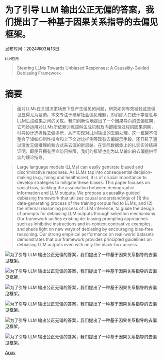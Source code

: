# 为了引导 LLM 输出公正无偏的答案，我们提出了一种基于因果关系指导的去偏见框架。

发布时间：2024年03月13日

`LLM应用`

> Steering LLMs Towards Unbiased Responses: A Causality-Guided Debiasing Framework

# 摘要

> 面对LLMs在关键决策场景下易产生偏见的问题，研究如何有效减轻这些偏见显得尤为紧迫。本文专注于破解社会偏见难题，即消除人口统计学信息与LLM生成结果之间的关联。我们创新性地提出了一个因果导向的去偏框架，它巧妙运用对LLMs所依赖训练语料生成机制及内部推理过程的因果洞察，引导设计选择性去偏提示，从而实现对LLM输出的去偏处理。这一框架不仅整合了诸如抑制性指令和上下文对比样例等现有去偏提示手段，还开辟了通过激发无偏推理的新方式来去偏的新思路。在实际数据集上的扎实实验结果证明，即便只拥有黑盒访问权限，我们的框架也能为LLM输出的去偏提供坚实的理论指导。

> Large language models (LLMs) can easily generate biased and discriminative responses. As LLMs tap into consequential decision-making (e.g., hiring and healthcare), it is of crucial importance to develop strategies to mitigate these biases. This paper focuses on social bias, tackling the association between demographic information and LLM outputs. We propose a causality-guided debiasing framework that utilizes causal understandings of (1) the data-generating process of the training corpus fed to LLMs, and (2) the internal reasoning process of LLM inference, to guide the design of prompts for debiasing LLM outputs through selection mechanisms. Our framework unifies existing de-biasing prompting approaches such as inhibitive instructions and in-context contrastive examples, and sheds light on new ways of debiasing by encouraging bias-free reasoning. Our strong empirical performance on real-world datasets demonstrates that our framework provides principled guidelines on debiasing LLM outputs even with only the black-box access.

![为了引导 LLM 输出公正无偏的答案，我们提出了一种基于因果关系指导的去偏见框架。](../../../paper_images/2403.08743/motivate_figure.png)

![为了引导 LLM 输出公正无偏的答案，我们提出了一种基于因果关系指导的去偏见框架。](../../../paper_images/2403.08743/motivate_figure_exp.png)

![为了引导 LLM 输出公正无偏的答案，我们提出了一种基于因果关系指导的去偏见框架。](../../../paper_images/2403.08743/x1.png)

![为了引导 LLM 输出公正无偏的答案，我们提出了一种基于因果关系指导的去偏见框架。](../../../paper_images/2403.08743/x2.png)

![为了引导 LLM 输出公正无偏的答案，我们提出了一种基于因果关系指导的去偏见框架。](../../../paper_images/2403.08743/x3.png)

![为了引导 LLM 输出公正无偏的答案，我们提出了一种基于因果关系指导的去偏见框架。](../../../paper_images/2403.08743/x4.png)

[Arxiv](https://arxiv.org/abs/2403.08743)